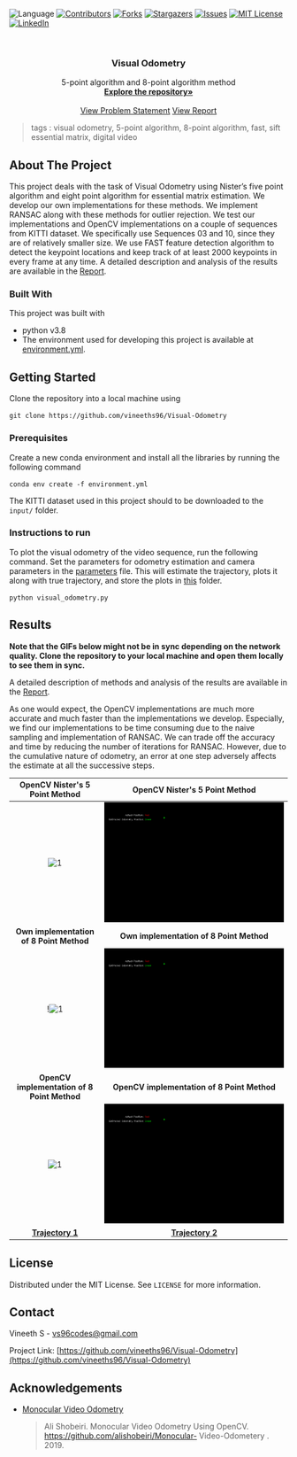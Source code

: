  ![Language](https://img.shields.io/badge/language-python--3.8-blue) [![Contributors][contributors-shield]][contributors-url] [![Forks][forks-shield]][forks-url] [![Stargazers][stars-shield]][stars-url] [![Issues][issues-shield]][issues-url] [![MIT License][license-shield]][license-url] [![LinkedIn][linkedin-shield]][linkedin-url]

<!-- PROJECT LOGO -->
<br />

<p align="center">
  <h3 align="center">Visual Odometry</h3>
  <p align="center">
    5-point algorithm and 8-point algorithm method
    <br />
    <a href=https://github.com/vineeths96/Visual-Odometry><strong>Explore the repository»</strong></a>
    <br />
    <br />
    <a href=https://github.com/vineeths96/Visual-Odometry/blob/master/Problem_Statement.pdf>View Problem Statement</a>
    <a href=https://github.com/vineeths96/Visual-Odometry/blob/master/results/report.pdf>View Report</a>
  </p>



</p>

> tags : visual odometry, 5-point algorithm, 8-point algorithm, fast, sift essential matrix, digital video



<!-- ABOUT THE PROJECT -->

## About The Project

This project deals with the task of Visual Odometry using Nister’s five point algorithm and eight point algorithm for essential matrix estimation. We develop our own implementations for these methods. We implement RANSAC along with these methods for outlier rejection. We test our implementations and OpenCV implementations on a couple of sequences from KITTI dataset. We specifically use Sequences 03 and 10, since they are of relatively smaller size. We use FAST feature detection algorithm to detect the keypoint locations and keep track of at least 2000 keypoints in every frame at any time. A detailed description and analysis of the results are available in the [Report](./results/report.pdf).

### Built With
This project was built with 

* python v3.8
* The environment used for developing this project is available at [environment.yml](environment.yml).



<!-- GETTING STARTED -->

## Getting Started

Clone the repository into a local machine using

```shell
git clone https://github.com/vineeths96/Visual-Odometry
```

### Prerequisites

Create a new conda environment and install all the libraries by running the following command

```shell
conda env create -f environment.yml
```

The KITTI dataset used in this project should to be downloaded to the `input/` folder. 

### Instructions to run

To plot the visual odometry of the video sequence, run the following command. Set the parameters for odometry estimation and camera parameters in the [parameters](./visual_odometry/parameters.py) file. This will estimate the trajectory, plots it along with true trajectory, and store the plots in [this](./results/trajectory) folder.

```shell
python visual_odometry.py
```



<!-- RESULTS -->

## Results

**Note that the GIFs below might not be in sync depending on the network quality. Clone the repository to your local machine and open them locally to see them in sync.**



A detailed description of methods and analysis of the results are available in the [Report](./results/report.pdf).

As one would expect, the OpenCV implementations are much more accurate and much faster than the implementations we develop. Especially, we find our implementations to be time consuming due to the naive sampling and implementation of RANSAC. We can trade off the accuracy and time by reducing the number of iterations for RANSAC. However, due to the cumulative nature of odometry, an error at one step adversely affects the estimate at all the successive steps.



|       OpenCV Nister's 5 Point Method        |       OpenCV Nister's 5 Point Method        |
| :-----------------------------------------: | :-----------------------------------------: |
|    ![1](./results/trajectory_1_5PT.gif)     |    ![2](./results/trajectory_2_5PT.gif)     |
|  **Own implementation of 8 Point Method**   |  **Own implementation of 8 Point Method**   |
|    !![1](./results/trajectory_1_8PT.gif)    |    ![1](./results/trajectory_2_8PT.gif)     |
| **OpenCV implementation of 8 Point Method** | **OpenCV implementation of 8 Point Method** |
|   ![1](./results/trajectory_1_8PT_IB.gif)   |   ![1](./results/trajectory_2_8PT_IB.gif)   |
|           **<u>Trajectory 1</u>**           |           <u>**Trajectory 2**</u>           |



<!-- LICENSE -->

## License

Distributed under the MIT License. See `LICENSE` for more information.



<!-- CONTACT -->
## Contact

Vineeth S - vs96codes@gmail.com

Project Link: [https://github.com/vineeths96/Visual-Odometry](https://github.com/vineeths96/Visual-Odometry)



<!-- ACKNOWLEDGEMENTS -->

## Acknowledgements

* [Monocular Video Odometry](https://github.com/alishobeiri/Monocular-Video-Odometery)

  > Ali Shobeiri. Monocular Video Odometry Using OpenCV. https://github.com/alishobeiri/Monocular-
  > Video-Odometery . 2019.



<!-- MARKDOWN LINKS & IMAGES -->
<!-- https://www.markdownguide.org/basic-syntax/#reference-style-links -->

[contributors-shield]: https://img.shields.io/github/contributors/vineeths96/Visual-Odometry.svg?style=flat-square
[contributors-url]: https://github.com/vineeths96/Visual-Odometry/graphs/contributors
[forks-shield]: https://img.shields.io/github/forks/vineeths96/Visual-Odometry.svg?style=flat-square
[forks-url]: https://github.com/vineeths96/Visual-Odometry/network/members
[stars-shield]: https://img.shields.io/github/stars/vineeths96/Visual-Odometry.svg?style=flat-square
[stars-url]: https://github.com/vineeths96/Visual-Odometry/stargazers
[issues-shield]: https://img.shields.io/github/issues/vineeths96/Visual-Odometry.svg?style=flat-square
[issues-url]: https://github.com/vineeths96/Visual-Odometry/issues
[license-shield]: https://img.shields.io/badge/License-MIT-yellow.svg
[license-url]: https://github.com/vineeths96/Visual-Odometry/blob/master/LICENSE
[linkedin-shield]: https://img.shields.io/badge/-LinkedIn-black.svg?style=flat-square&logo=linkedin&colorB=555
[linkedin-url]: https://linkedin.com/in/vineeths

